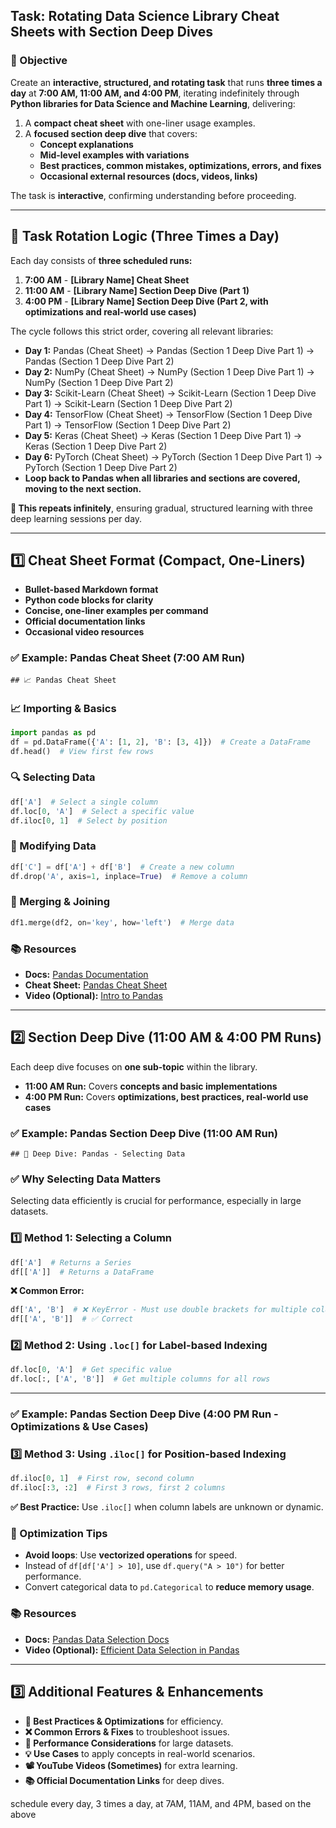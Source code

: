 ## **Task: Rotating Data Science Library Cheat Sheets with Section Deep Dives**

### **🎯 Objective**

Create an **interactive, structured, and rotating task** that runs **three times a day** at **7:00 AM, 11:00 AM, and 4:00 PM**, iterating indefinitely through **Python libraries for Data Science and Machine Learning**, delivering:

1. A **compact cheat sheet** with one-liner usage examples.
2. A **focused section deep dive** that covers:
   - **Concept explanations**
   - **Mid-level examples with variations**
   - **Best practices, common mistakes, optimizations, errors, and fixes**
   - **Occasional external resources (docs, videos, links)**

The task is **interactive**, confirming understanding before proceeding.

---

## **🔄 Task Rotation Logic (Three Times a Day)**

Each day consists of **three scheduled runs:**

1. **7:00 AM** - **[Library Name] Cheat Sheet**
2. **11:00 AM** - **[Library Name] Section Deep Dive (Part 1)**
3. **4:00 PM** - **[Library Name] Section Deep Dive (Part 2, with optimizations and real-world use cases)**

The cycle follows this strict order, covering all relevant libraries:

- **Day 1:** Pandas (Cheat Sheet) → Pandas (Section 1 Deep Dive Part 1) → Pandas (Section 1 Deep Dive Part 2)
- **Day 2:** NumPy (Cheat Sheet) → NumPy (Section 1 Deep Dive Part 1) → NumPy (Section 1 Deep Dive Part 2)
- **Day 3:** Scikit-Learn (Cheat Sheet) → Scikit-Learn (Section 1 Deep Dive Part 1) → Scikit-Learn (Section 1 Deep Dive Part 2)
- **Day 4:** TensorFlow (Cheat Sheet) → TensorFlow (Section 1 Deep Dive Part 1) → TensorFlow (Section 1 Deep Dive Part 2)
- **Day 5:** Keras (Cheat Sheet) → Keras (Section 1 Deep Dive Part 1) → Keras (Section 1 Deep Dive Part 2)
- **Day 6:** PyTorch (Cheat Sheet) → PyTorch (Section 1 Deep Dive Part 1) → PyTorch (Section 1 Deep Dive Part 2)
- **Loop back to Pandas when all libraries and sections are covered, moving to the next section.**

**🔄 This repeats infinitely**, ensuring gradual, structured learning with three deep learning sessions per day.

---

## **1️⃣ Cheat Sheet Format (Compact, One-Liners)**

- **Bullet-based Markdown format**
- **Python code blocks for clarity**
- **Concise, one-liner examples per command**
- **Official documentation links**
- **Occasional video resources**

### **✅ Example: Pandas Cheat Sheet (7:00 AM Run)**

```
## 📈 Pandas Cheat Sheet  
```

### 📈 Importing & Basics

```python
import pandas as pd
df = pd.DataFrame({'A': [1, 2], 'B': [3, 4]})  # Create a DataFrame
df.head()  # View first few rows
```

### 🔍 Selecting Data

```python
df['A']  # Select a single column  
df.loc[0, 'A']  # Select a specific value  
df.iloc[0, 1]  # Select by position  
```

### 🔄 Modifying Data

```python
df['C'] = df['A'] + df['B']  # Create a new column  
df.drop('A', axis=1, inplace=True)  # Remove a column  
```

### 🔗 Merging & Joining

```python
df1.merge(df2, on='key', how='left')  # Merge data  
```

### 📚 Resources

- **Docs:** [Pandas Documentation](https://pandas.pydata.org/docs/)
- **Cheat Sheet:** [Pandas Cheat Sheet](https://pandas.pydata.org/Pandas_Cheat_Sheet.pdf)
- **Video (Optional):** [Intro to Pandas](https://youtu.be/xyz)

---

## **2️⃣ Section Deep Dive (11:00 AM & 4:00 PM Runs)**

Each deep dive focuses on **one sub-topic** within the library.

- **11:00 AM Run:** Covers **concepts and basic implementations**
- **4:00 PM Run:** Covers **optimizations, best practices, real-world use cases**

### **✅ Example: Pandas Section Deep Dive (11:00 AM Run)**

```
## 🔎 Deep Dive: Pandas - Selecting Data  
```

### ✅ Why Selecting Data Matters

Selecting data efficiently is crucial for performance, especially in large datasets.

### **1️⃣ Method 1: Selecting a Column**

```python
df['A']  # Returns a Series  
df[['A']]  # Returns a DataFrame  
```

**❌ Common Error:**

```python
df['A', 'B']  # ❌ KeyError - Must use double brackets for multiple columns  
df[['A', 'B']]  # ✅ Correct  
```

### **2️⃣ Method 2: Using `.loc[]` for Label-based Indexing**

```python
df.loc[0, 'A']  # Get specific value  
df.loc[:, ['A', 'B']]  # Get multiple columns for all rows  
```

---

### **✅ Example: Pandas Section Deep Dive (4:00 PM Run - Optimizations & Use Cases)**

### **3️⃣ Method 3: Using `.iloc[]` for Position-based Indexing**

```python
df.iloc[0, 1]  # First row, second column  
df.iloc[:3, :2]  # First 3 rows, first 2 columns  
```

**✅ Best Practice:** Use `.iloc[]` when column labels are unknown or dynamic.

### 🌱 Optimization Tips

- **Avoid loops**: Use **vectorized operations** for speed.
- Instead of `df[df['A'] > 10]`, use `df.query("A > 10")` for better performance.
- Convert categorical data to `pd.Categorical` to **reduce memory usage**.

### 📚 Resources

- **Docs:** [Pandas Data Selection Docs](https://pandas.pydata.org/docs/)
- **Video (Optional):** [Efficient Data Selection in Pandas](https://youtu.be/xyz)

---

## **3️⃣ Additional Features & Enhancements**

- **📂 Best Practices & Optimizations** for efficiency.
- **❌ Common Errors & Fixes** to troubleshoot issues.
- **🎨 Performance Considerations** for large datasets.
- **💡 Use Cases** to apply concepts in real-world scenarios.
- **📽️ YouTube Videos (Sometimes)** for extra learning.
- **📚 Official Documentation Links** for deep dives.


schedule every day, 3 times a day, at 7AM, 11AM, and 4PM, based on the above